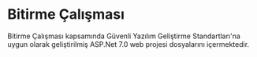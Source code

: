 # Bitirme Çalışması

Bitirme Çalışması kapsamında Güvenli Yazılım Geliştirme Standartları'na uygun olarak geliştirilmiş ASP.Net 7.0 web projesi dosyalarını içermektedir.